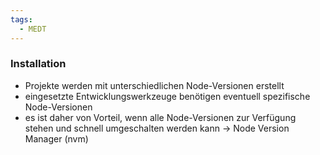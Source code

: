 ```yaml
---
tags:
  - MEDT
---
```

### Installation 

- Projekte werden mit unterschiedlichen Node-Versionen erstellt 
- eingesetzte Entwicklungswerkzeuge benötigen eventuell spezifische Node-Versionen 
- es ist daher von Vorteil, wenn alle Node-Versionen zur Verfügung stehen und schnell umgeschalten werden kann → Node Version Manager (nvm)

